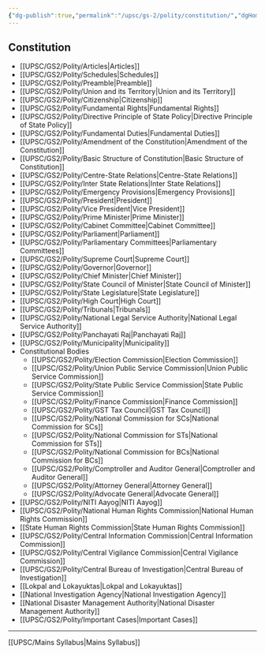 ```yaml
---
{"dg-publish":true,"permalink":"/upsc/gs-2/polity/constitution/","dgHomeLink":true,"dgPassFrontmatter":false}
---
```


## Constitution
- [[UPSC/GS2/Polity/Articles|Articles]]
- [[UPSC/GS2/Polity/Schedules|Schedules]]
- [[UPSC/GS2/Polity/Preamble|Preamble]]
- [[UPSC/GS2/Polity/Union and its Territory|Union and its Territory]]
- [[UPSC/GS2/Polity/Citizenship|Citizenship]]
- [[UPSC/GS2/Polity/Fundamental Rights|Fundamental Rights]]
- [[UPSC/GS2/Polity/Directive Principle of State Policy|Directive Principle of State Policy]]
- [[UPSC/GS2/Polity/Fundamental Duties|Fundamental Duties]]
- [[UPSC/GS2/Polity/Amendment of the Constitution|Amendment of the Constitution]]
- [[UPSC/GS2/Polity/Basic Structure of Constitution|Basic Structure of Constitution]] 
- [[UPSC/GS2/Polity/Centre-State Relations|Centre-State Relations]]
- [[UPSC/GS2/Polity/Inter State Relations|Inter State Relations]]
- [[UPSC/GS2/Polity/Emergency Provisions|Emergency Provisions]]
- [[UPSC/GS2/Polity/President|President]]
- [[UPSC/GS2/Polity/Vice President|Vice President]]
- [[UPSC/GS2/Polity/Prime Minister|Prime Minister]]
- [[UPSC/GS2/Polity/Cabinet Committee|Cabinet Committee]]
- [[UPSC/GS2/Polity/Parliament|Parliament]]
- [[UPSC/GS2/Polity/Parliamentary Committees|Parliamentary Committees]]
- [[UPSC/GS2/Polity/Supreme Court|Supreme Court]]
- [[UPSC/GS2/Polity/Governor|Governor]]
- [[UPSC/GS2/Polity/Chief Minister|Chief Minister]]
- [[UPSC/GS2/Polity/State Council of Minister|State Council of Minister]]
- [[UPSC/GS2/Polity/State Legislature|State Legislature]]
- [[UPSC/GS2/Polity/High Court|High Court]]
- [[UPSC/GS2/Polity/Tribunals|Tribunals]]
- [[UPSC/GS2/Polity/National Legal Service Authority|National Legal Service Authority]]
- [[UPSC/GS2/Polity/Panchayati Raj|Panchayati Raj]]
- [[UPSC/GS2/Polity/Municipality|Municipality]]
- Constitutional Bodies
	- [[UPSC/GS2/Polity/Election Commission|Election Commission]]
	- [[UPSC/GS2/Polity/Union Public Service Commission|Union Public Service Commission]]
	- [[UPSC/GS2/Polity/State Public Service Commission|State Public Service Commission]]
	- [[UPSC/GS2/Polity/Finance Commission|Finance Commission]]
	- [[UPSC/GS2/Polity/GST Tax Council|GST Tax Council]]
	- [[UPSC/GS2/Polity/National Commission for SCs|National Commission for SCs]]
	- [[UPSC/GS2/Polity/National Commission for STs|National Commission for STs]]
	- [[UPSC/GS2/Polity/National Commission for BCs|National Commission for BCs]]
	- [[UPSC/GS2/Polity/Comptroller and Auditor General|Comptroller and Auditor General]]
	- [[UPSC/GS2/Polity/Attorney General|Attorney General]]
	- [[UPSC/GS2/Polity/Advocate General|Advocate General]]
- [[UPSC/GS2/Polity/NITI Aayog|NITI Aayog]]
- [[UPSC/GS2/Polity/National Human Rights Commission|National Human Rights Commission]]
- [[State Human Rights Commission|State Human Rights Commission]]
- [[UPSC/GS2/Polity/Central Information Commission|Central Information Commission]]
- [[UPSC/GS2/Polity/Central Vigilance Commission|Central Vigilance Commission]]
- [[UPSC/GS2/Polity/Central Bureau of Investigation|Central Bureau of Investigation]]
- [[Lokpal and Lokayuktas|Lokpal and Lokayuktas]]
- [[National Investigation Agency|National Investigation Agency]]
- [[National Disaster Management Authority|National Disaster Management Authority]]
- [[UPSC/GS2/Polity/Important Cases|Important Cases]]


---

[[UPSC/Mains Syllabus|Mains Syllabus]]
